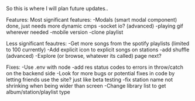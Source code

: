 So this is where I will plan future updates..

Features:
Most significant features:
-Modals (smart modal component)                                                                                     done, just needs more dynamic cmps
-socket io? (advanced)
-playing gif wherever needed
-mobile version
-clone playlist



Less significant feautres:
-Get more songs from the spotify playlists (limited to 100 currently)
-Add explicit icon to explicit songs on stations
-add shuffle (advanced)
-Explore (or browse, whatever its called) page                                                                                                 next?

Fixes:
-Use .env with node
-add res status codes to errors in throw/catch on the backend side
-Look for more bugs or potential fixes in code by letting friends use the site? just like beta testing
-fix station name not shrinking when being wider than screen
-Change library list to get album/station/playlist type